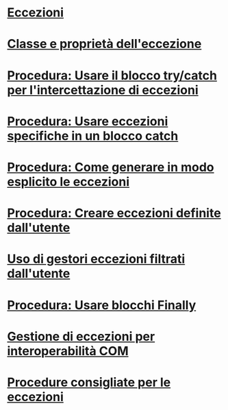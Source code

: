 # [Eccezioni](index.md)
# [Classe e proprietà dell'eccezione](exception-class-and-properties.md)
# [Procedura: Usare il blocco try/catch per l'intercettazione di eccezioni](how-to-use-the-try-catch-block-to-catch-exceptions.md)
# [Procedura: Usare eccezioni specifiche in un blocco catch](how-to-use-specific-exceptions-in-a-catch-block.md)
# [Procedura: Come generare in modo esplicito le eccezioni](how-to-explicitly-throw-exceptions.md)
# [Procedura: Creare eccezioni definite dall'utente](how-to-create-user-defined-exceptions.md)
# [Uso di gestori eccezioni filtrati dall'utente](using-user-filtered-exception-handlers.md)
# [Procedura: Usare blocchi Finally](how-to-use-finally-blocks.md)
# [Gestione di eccezioni per interoperabilità COM](handling-com-interop-exceptions.md)
# [Procedure consigliate per le eccezioni](best-practices-for-exceptions.md)
